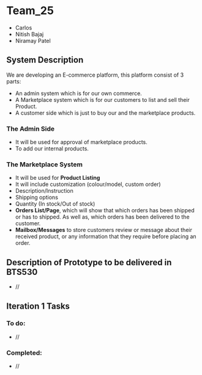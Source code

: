 # Team_25
  * Carlos
  * Nitish Bajaj
  * Niramay Patel
  
## System Description
We are developing an E-commerce platform, this platform consist of 3 parts:
 * An admin system which is for our own commerce.
 * A Marketplace system which is for our customers to list and sell their Product.
 * A customer side  which is just to buy our and  the marketplace products.
### The Admin Side
 * It will be used for approval of marketplace products. 
 * To add our internal products.
### The Marketplace System
 * It will be used for **Product Listing**
  * It will include customization (colour/model, custom order) 
  * Description/Instruction
  * Shipping options
  * Quantity (In stock/Out of stock)
 * **Orders List/Page**, which will show that which orders has been shipped or has to shipped. As well as, which orders has been delivered to the customer.
 * **Mailbox/Messages** to store customers review or message about their received product, or any information that they require before placing an order.
 
## Description of Prototype to be delivered in BTS530
 * //
 
## Iteration 1 Tasks
### To do:
 * //
### Completed:
 * //
